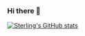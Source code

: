 ### Hi there 👋

<!--
**lzh-zone/lzh-zone** is a ✨ _special_ ✨ repository because its `README.md` (this file) appears on your GitHub profile.!-->


[![Sterling's GitHub stats](https://github-readme-stats.vercel.app/api?username=lzh-zone)](https://github.com/anuraghazra/github-readme-stats)


